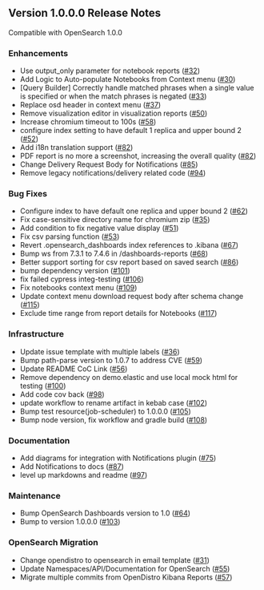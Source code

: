 ## Version 1.0.0.0 Release Notes

Compatible with OpenSearch 1.0.0

### Enhancements
* Use output_only parameter for notebook reports ([#32](https://github.com/opensearch-project/dashboards-reports/pull/32))
* Add Logic to Auto-populate Notebooks from Context menu ([#30](https://github.com/opensearch-project/dashboards-reports/pull/30))
* [Query Builder] Correctly handle matched phrases when a single value is specified or when the match phrases is negated ([#33](https://github.com/opensearch-project/dashboards-reports/pull/33))
* Replace osd header in context menu ([#37](https://github.com/opensearch-project/dashboards-reports/pull/37))
* Remove visualization editor in visualization reports ([#50](https://github.com/opensearch-project/dashboards-reports/pull/50))
* Increase chromium timeout to 100s ([#58](https://github.com/opensearch-project/dashboards-reports/pull/58))
* configure index setting to have default 1 replica and upper bound 2 ([#52](https://github.com/opensearch-project/dashboards-reports/pull/52))
* Add i18n translation support ([#82](https://github.com/opensearch-project/dashboards-reports/pull/82))
* PDF report is no more a screenshot, increasing the overall quality ([#82](https://github.com/opensearch-project/dashboards-reports/pull/82))
* Change Delivery Request Body for Notifications ([#85](https://github.com/opensearch-project/dashboards-reports/pull/85))
* Remove legacy notifications/delivery related code ([#94](https://github.com/opensearch-project/dashboards-reports/pull/94))


### Bug Fixes
* Configure index to have default one replica and upper bound 2 ([#62](https://github.com/opensearch-project/dashboards-reports/pull/62))
* Fix case-sensitive directory name for chromium zip ([#35](https://github.com/opensearch-project/dashboards-reports/pull/35))
* Add condition to fix negative value display ([#51](https://github.com/opensearch-project/dashboards-reports/pull/51))
* Fix csv parsing function ([#53](https://github.com/opensearch-project/dashboards-reports/pull/53))
* Revert .opensearch_dashboards index references to .kibana ([#67](https://github.com/opensearch-project/dashboards-reports/pull/67))
* Bump ws from 7.3.1 to 7.4.6 in /dashboards-reports ([#68](https://github.com/opensearch-project/dashboards-reports/pull/68))
* Better support sorting for csv report based on saved search ([#86](https://github.com/opensearch-project/dashboards-reports/pull/86))
* bump dependency version ([#101](https://github.com/opensearch-project/dashboards-reports/pull/101))
* fix failed cypress integ-testing ([#106](https://github.com/opensearch-project/dashboards-reports/pull/106))
* Fix notebooks context menu ([#109](https://github.com/opensearch-project/dashboards-reports/pull/109))
* Update context menu download request body after schema change ([#115](https://github.com/opensearch-project/dashboards-reports/pull/115))
* Exclude time range from report details for Notebooks ([#117](https://github.com/opensearch-project/dashboards-reports/pull/117))


### Infrastructure
* Update issue template with multiple labels ([#36](https://github.com/opensearch-project/dashboards-reports/pull/36))
* Bump path-parse version to 1.0.7 to address CVE ([#59](https://github.com/opensearch-project/dashboards-reports/pull/59))
* Update README CoC Link ([#56](https://github.com/opensearch-project/dashboards-reports/pull/56))
* Remove dependency on demo.elastic and use local mock html for testing ([#100](https://github.com/opensearch-project/dashboards-reports/pull/100))
* Add code cov back ([#98](https://github.com/opensearch-project/dashboards-reports/pull/98))
* update workflow to rename artifact in kebab case ([#102](https://github.com/opensearch-project/dashboards-reports/pull/102))
* Bump test resource(job-scheduler) to 1.0.0.0 ([#105](https://github.com/opensearch-project/dashboards-reports/pull/105))
* Bump node version, fix workflow and gradle build ([#108](https://github.com/opensearch-project/dashboards-reports/pull/108))


### Documentation
* Add diagrams for integration with Notifications plugin ([#75](https://github.com/opensearch-project/dashboards-reports/pull/75))
* Add Notifications to docs ([#87](https://github.com/opensearch-project/dashboards-reports/pull/87))
* level up markdowns and readme ([#97](https://github.com/opensearch-project/dashboards-reports/pull/97))


### Maintenance
* Bump OpenSearch Dashboards version to 1.0 ([#64](https://github.com/opensearch-project/dashboards-reports/pull/64))
* Bump to version 1.0.0.0 ([#103](https://github.com/opensearch-project/dashboards-reports/pull/103))

### OpenSearch Migration
* Change opendistro to opensearch in email template ([#31](https://github.com/opensearch-project/dashboards-reports/pull/31))
* Update Namespaces/API/Documentation for OpenSearch ([#55](https://github.com/opensearch-project/dashboards-reports/pull/55))
* Migrate multiple commits from OpenDistro Kibana Reports ([#57](https://github.com/opensearch-project/dashboards-reports/pull/57))